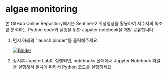 # algae monitoring

본 GitHub Online Repository에서는 Sentinel-2 위성영상을 활용하여 저수지의 녹조를 분석하는 Python code와 실행을 위한 Jupyter notebook을 개발 공유합니다.

1. 먼저 아래의 "launch binder"를 클릭해주세요.

   [![Binder](https://mybinder.org/badge_logo.svg)](https://mybinder.org/v2/gh/DavidChoi76/algae_monitoring/main?filepath=binder%2Fsample.ipynb)

2. 잠시후 JupyterLab이 실행되면, notebooks 폴더에서 Jupyter Notebook 파일을 실행해서 절차에 따라서 Python 코드를 실행하세요

